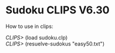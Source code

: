 # Sudoku CLIPS V6.30  
How to use in clips:  
  
*CLIPS>* (load sudoku.clp)  
*CLIPS>* (resuelve-sudokus "easy50.txt")
